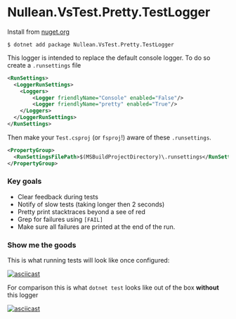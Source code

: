 # Nullean.VsTest.Pretty.TestLogger


Install from [nuget.org](https://www.nuget.org/packages/Nullean.VsTest.Pretty.TestLogger/)

```
$ dotnet add package Nullean.VsTest.Pretty.TestLogger
```

This logger is intended to replace the default console logger.
To do so create a `.runsettings` file 

```xml
<RunSettings>
  <LoggerRunSettings>
    <Loggers>
        <Logger friendlyName="Console" enabled="False"/>
        <Logger friendlyName="pretty" enabled="True"/>
    </Loggers>
  </LoggerRunSettings>
</RunSettings>
```

Then make your `Test.csproj` (or `fsproj`!) aware of these `.runsettings`.

```xml
<PropertyGroup>
  <RunSettingsFilePath>$(MSBuildProjectDirectory)\.runsettings</RunSettingsFilePath>
</PropertyGroup>
```

### Key goals

* Clear feedback during tests
* Notify of slow tests (taking longer then 2 seconds)
* Pretty print stacktraces beyond a see of red
* Grep for failures using `[FAIL]`
* Make sure all failures are printed at the end of the run.

### Show me the goods

This is what running tests will look like once configured:

[![asciicast](https://asciinema.org/a/363126.svg)](https://asciinema.org/a/363126?autoplay=1)

For comparison this is what `dotnet test` looks like out of the box **without** this logger

[![asciicast](https://asciinema.org/a/363123.svg)](https://asciinema.org/a/363123?autoplay=1)




